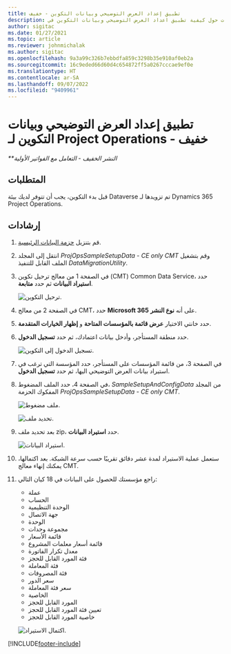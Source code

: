```yaml
---
title: تطبيق إعداد العرض التوضيحي وبيانات التكوين - خفيف
description: يوفر هذا المقال معلومات حول كيفية تطبيق اعداد العرض التوضيحي وبيانات التكوين‬ في Project Operations.
author: sigitac
ms.date: 01/27/2021
ms.topic: article
ms.reviewer: johnmichalak
ms.author: sigitac
ms.openlocfilehash: 9a3a99c326b7ebbdfa859c3298b35e910af0eb2a
ms.sourcegitcommit: 16c9eded66d60d4c654872ff5a0267cccae9ef0e
ms.translationtype: HT
ms.contentlocale: ar-SA
ms.lasthandoff: 09/07/2022
ms.locfileid: "9409961"
---
```

# <a name="apply-demo-setup-and-configuration-data-for-project-operations---lite"></a>تطبيق إعداد العرض التوضيحي وبيانات التكوين لـ Project Operations - خفيف 

_**النشر الخفيف - التعامل مع الفواتير الأولية_



## <a name="prerequisites"></a>المتطلبات

قبل بدء التكوين، يجب أن تتوفر لديك بيئة Dataverse تم تزويدها لـ Dynamics 365 Project Operations.


## <a name="instructions"></a>إرشادات

1. قم بتنزيل [حزمة البيانات الرئيسية](https://download.microsoft.com/download/3/4/1/341bf279-a64f-4baa-af31-ce624859b518/ProjOpsSampleSetupData-%20CE%20only.zip). 
2. انتقل إلى المجلد *ProjOpsSampleSetupData - CE only CMT* وقم بتشغيل الملف القابل للتنفيذ *DataMigrationUtility*.
3. في الصفحة 1 من معالج ترحيل تكوين (CMT) Common Data Service، حدد **استيراد البيانات** ثم حدد **متابعة**.

    ![ترحيل التكوين.](./media/1ConfigurationMigration.png)

4. في الصفحة 2 من معالج CMT، حدد **Microsoft 365** على أنه **نوع النشر**.
5. حدد خانتي الاختيار **عرض قائمة بالمؤسسات المتاحة** و **إظهار الخيارات المتقدمة**‬.
6. حدد منطقة المستأجر، وأدخل بيانات اعتمادك، ثم حدد **تسجيل الدخول**.

   ![تسجيل الدخول إلى التكوين.](./media/2ConfigurationSignin.png)

7. في الصفحة 3، من قائمة المؤسسات على المستأجر، حدد المؤسسة التي ترغب في استيراد بيانات العرض التوضيحي اليها، ثم حدد **تسجيل الدخول**.
8. في الصفحة 4، حدد الملف المضغوط، *SampleSetupAndConfigData* من المجلد المفكوك الحزمة *ProjOpsSampleSetupData - CE only CMT*.

   ![ملف مضغوط.](./media/3ZipFile.png)

   ![تحديد ملف.](./media/4SelectAFile.png)

9. بعد تحديد ملف zip، حدد **استيراد البيانات**.

   ![استيراد البيانات.](./media/5ImportData.png)

10. ستعمل عملية الاستيراد لمدة عشر دقائق تقريبًا حسب سرعة الشبكة. بعد اكتمالها، يمكنك إنهاء معالج CMT. 
11. راجع مؤسستك للحصول على البيانات في 18 كيان التالي:

    -   عملة
    -   الحساب
    -   الوحدة التنظيمية
    -   ‏‫جهة الاتصال‬
    -   الوحدة
    -   مجموعة وحدات
    -   قائمة الأسعار
    -   قائمة أسعار معلمات المشروع 
    -   معدل تكرار الفاتورة
    -   فئة المورد القابل للحجز
    -   فئة المعاملة
    -   فئة المصروفات
    -   سعر الدور
    -   سعر فئة المعاملة
    -   ‏‫الخاصية‬
    -   المورد القابل للحجز
    -   تعيين فئة المورد القابل للحجز
    -   خاصية المورد القابل للحجز

    ![اكتمال الاستيراد.](./media/6CompleteImport.png)


[!INCLUDE[footer-include](../includes/footer-banner.md)]
